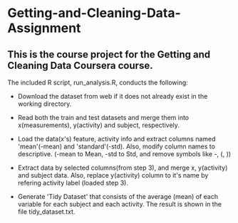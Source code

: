 # Getting-and-Cleaning-Data-Assignment

## This is the course project for the Getting and Cleaning Data Coursera course.

The included R script, run_analysis.R, conducts the following:

* Download the dataset from web if it does not already exist in the working directory.

* Read both the train and test datasets and merge them into x(measurements), y(activity) and subject, respectively.

* Load the data(x's) feature, activity info and extract columns named 'mean'(-mean) and 'standard'(-std). Also, modify column names to descriptive. (-mean to Mean, -std to Std, and remove symbols like -, (, ))

* Extract data by selected columns(from step 3), and merge x, y(activity) and subject data. Also, replace y(activity) column to it's name by refering activity label (loaded step 3).

* Generate 'Tidy Dataset' that consists of the average (mean) of each variable for each subject and each activity. The result is shown in the file tidy_dataset.txt.
